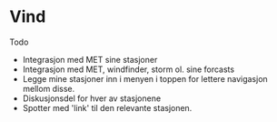 # Vind

Todo
+ Integrasjon med MET sine stasjoner
+ Integrasjon med MET, windfinder, storm ol. sine forcasts
+ Legge mine stasjoner inn i menyen i toppen for lettere navigasjon mellom disse.
+ Diskusjonsdel for hver av stasjonene
+ Spotter med 'link' til den relevante stasjonen.
